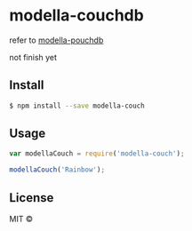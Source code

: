 modella-couchdb
===============
refer to [modella-pouchdb](https://github.com/staygrimm/modella-pouchdb)

not finish yet
## Install

```sh
$ npm install --save modella-couch
```


## Usage

```js
var modellaCouch = require('modella-couch');

modellaCouch('Rainbow');
```


## License

MIT © []()


[npm-image]: https://badge.fury.io/js/modella-couch.svg
[npm-url]: https://npmjs.org/package/modella-couch
[travis-image]: https://travis-ci.org//modella-couch.svg?branch=master
[travis-url]: https://travis-ci.org//modella-couch
[daviddm-image]: https://david-dm.org//modella-couch.svg?theme=shields.io
[daviddm-url]: https://david-dm.org//modella-couch

